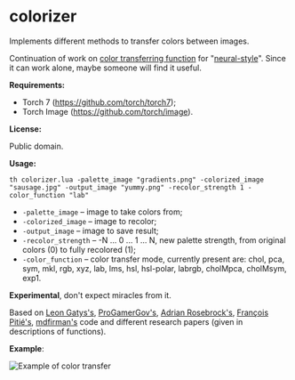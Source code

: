# colorizer
Implements different methods to transfer colors between images.

Continuation of work on [color transferring function](https://github.com/VaKonS/neural-style/blob/f36f8fc3db999ab3612bc03fd80032a5e15584b1/neural_style.lua#L524-L801) for "[neural-style](https://github.com/jcjohnson/neural-style)". Since it can work alone, maybe someone will find it useful. 

**Requirements:**
- Torch 7 (https://github.com/torch/torch7);
- Torch Image (https://github.com/torch/image).

**License:**

Public domain.

**Usage:**

`th colorizer.lua -palette_image "gradients.png" -colorized_image "sausage.jpg" -output_image "yummy.png" -recolor_strength 1 -color_function "lab"`

- `-palette_image` – image to take colors from;
- `-colorized_image` – image to recolor;
- `-output_image` – image to save result;
- `-recolor_strength` – -N ... 0 ... 1 ... N, new palette strength, from original colors (0) to fully recolored (1);
- `-color_function` – color transfer mode, currently present are: chol, pca, sym, mkl, rgb, xyz, lab, lms, hsl, hsl-polar, labrgb, cholMpca, cholMsym, exp1.

**Experimental**, don't expect miracles from it.

Based on [Leon Gatys's](https://github.com/leongatys/NeuralImageSynthesis), [ProGamerGov's](https://github.com/jcjohnson/neural-style/issues/376), [Adrian Rosebrock's](https://github.com/jrosebr1/color_transfer), [François Pitié's](https://github.com/frcs/colour-transfer), [mdfirman's](https://github.com/mdfirman/python_colour_transfer) code and different research papers (given in descriptions of functions).

**Example**:

![Example of color transfer](https://github.com/VaKonS/colorizer/blob/master/sausage_cpsmccrxllhhle.jpg)
